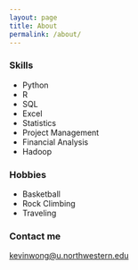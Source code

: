 ```yaml
---
layout: page
title: About
permalink: /about/
---
```


### Skills

* Python
* R
* SQL
* Excel
* Statistics
* Project Management
* Financial Analysis
* Hadoop

### Hobbies

* Basketball
* Rock Climbing
* Traveling

### Contact me

[kevinwong@u.northwestern.edu](mailto:kevinwong@u.northwestern.edu)
